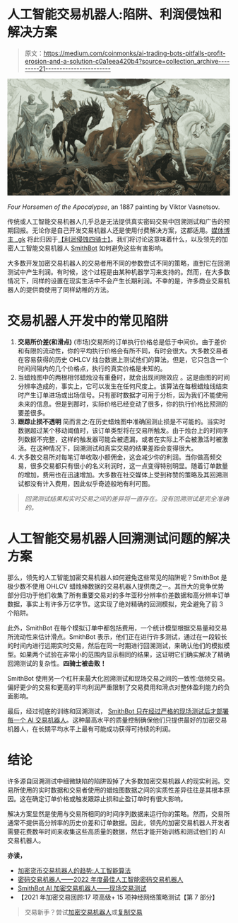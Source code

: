 # 人工智能交易机器人:陷阱、利润侵蚀和解决方案

> 原文：<https://medium.com/coinmonks/ai-trading-bots-pitfalls-profit-erosion-and-a-solution-c0a1eea420b4?source=collection_archive---------21----------------------->

![](img/f49b3e5d5b27d3549ea019759c40d4fe.png)

*Four Horsemen of the Apocalypse*, an 1887 painting by Viktor Vasnetsov.

传统或人工智能交易机器人几乎总是无法提供真实密码交易中回溯测试和广告的预期回报。无论你是自己开发交易机器人还是使用付费解决方案，这都适用。[媒体博主 _gk](/@gk_) 将此归因于[【利润侵蚀四骑士】](/coinmonks/why-your-crypto-trading-bot-isnt-profitable-part-2-9c7bd845dffa)。我们将讨论这意味着什么，以及领先的加密人工智能交易机器人 [SmithBot](https://smithbot.com) 如何避免这些有害影响。

大多数开发加密交易机器人的交易者用不同的参数尝试不同的策略，直到它在回溯测试中产生利润。有时候，这个过程是由某种机器学习来支持的。然而，在大多数情况下，同样的设置在现实生活中不会产生长期利润。不幸的是，许多商业交易机器人的提供商使用了同样幼稚的方法。

# 交易机器人开发中的常见陷阱

1.  **交易所价差(和滑点)** (市场)交易所的订单执行价格总是低于中间价。由于差价和有限的流动性，你的平均执行价格会有所不同，有时会很大。大多数交易者在容易获得的历史 OHLCV 烛台数据上测试他们的算法。但是，它只包含一个时间间隔内的几个价格点，执行的真实价格是未知的。
2.  当蜡烛图中的两根相邻蜡烛没有重叠时，就会出现间隙效应
    。这是由图的时间分辨率造成的，事实上，它可以发生在任何尺度上。该算法在每根蜡烛线结束时产生订单进场或出场信号。只有那时数据才可用于分析，因为我们不能使用未来的信息。但是到那时，实际价格已经变动了很多，你的执行价格比预测的要差很多。
3.  **跟踪止损不透明** 简而言之:在历史蜡烛图中准确回测止损是不可能的。当实时数据超过某个移动阈值时，该订单类型将在交易所触发。由于烛台上的时间序列数据不完整，这样的触发器可能会被遗漏，或者在实际上不会被激活时被激活。在这种情况下，回溯测试和真实交易的结果差距会变得很大。
4.  大多数交易所对每笔订单收取小额佣金，这会减少你的利润。当你做高频交易，很多交易都只有很小的名义利润时，这一点变得特别明显。随着订单数量的增加，费用也在迅速增加。大多数在社交媒体上受到称赞的策略及其回溯测试都没有计入费用，因此似乎奇迹般地有利可图。

> *回溯测试结果和实时交易之间的差异将一直存在。没有回溯测试是完全准确的。*

# 人工智能交易机器人回溯测试问题的解决方案

那么，领先的人工智能加密交易机器人如何避免这些常见的陷阱呢？SmithBot 是极少数不使用 OHLCV 蜡烛棒数据的交易机器人提供商之一。其巨大的竞争优势部分归功于他们收集了所有重要交易对的多年亚秒分辨率价差数据和高分辨率订单数据，事实上有许多万亿字节。这实现了绝对精确的回测模拟，完全避免了前 3 个陷阱。

此外，SmithBot 在每个模拟订单中都包括费用，一个统计模型根据交易量和交易所流动性来估计滑点。SmithBot 表示，他们正在进行许多测试，通过在一段较长的时间内进行远期实时交易，然后在同一时期进行回溯测试，来确认他们的模拟模型。如果两个试验在非常小的范围内显示相同的结果，这证明它们确实解决了精确回溯测试的复杂性。**四骑士被击败！**

SmithBot 使用另一个杠杆来最大化回溯测试和现场交易之间的一致性:低频交易。偏好更少的交易和更高的平均利润严重限制了交易费用和滑点对整体盈利能力的负面影响。

最后，经过彻底的训练和回溯测试， [SmithBot 只在经过严格的现场测试后才部署每一个 AI 交易机器人](https://smithbot.com)。这种最高水平的质量控制确保他们只提供最好的加密交易机器人，在长期平均水平上最有可能成功获得可持续的利润。

# 结论

许多源自回溯测试中细微缺陷的陷阱毁掉了大多数加密交易机器人的现实利润。交易所使用的实时数据和交易者使用的蜡烛图数据之间的实质性差异往往是其根本原因。这在确定订单价格或触发跟踪止损和止盈订单时有很大影响。

解决方案显然是使用与交易所相同的时间序列数据来运行你的策略。然而，交易所通常不提供高分辨率的历史价差和订单数据。因此，领先的加密交易机器人开发者需要花费数年时间来收集这些高质量的数据，然后才能开始训练和测试他们的 AI 交易机器人。

**亦读，**

*   [加密货币交易机器人的趋势:人工智能算法](/coinmonks/trends-in-cryptocurrency-trading-bots-ai-algorithms-38c4b24edcd9)
*   [密码交易机器人——2022 年度最佳人工智能密码交易机器人](/coinmonks/crypto-trading-bot-best-ai-crypto-trading-bots-2022-97328dc1d2cd)
*   [SmithBot AI 加密交易机器人——现场交易测试](https://blog.coincodecap.com/smithbot-ai-crypto-trading-bots?utm_source=rss&utm_medium=rss&utm_campaign=smithbot-ai-crypto-trading-bots)
*   【2021 年加密交易回顾:17 项高级+ 15 项神经网络策略测试【第 7 部分】

> 交易新手？尝试[加密交易机器人](/coinmonks/crypto-trading-bot-c2ffce8acb2a)或[复制交易](/coinmonks/top-10-crypto-copy-trading-platforms-for-beginners-d0c37c7d698c)
